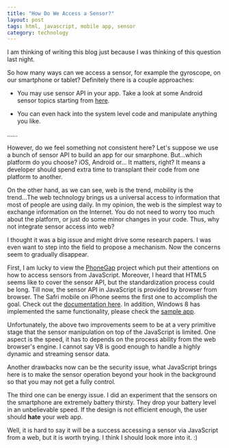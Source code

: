 ```yaml
---
title: "How Do We Access a Sensor?"
layout: post
tags: html, javascript, mobile app, sensor
category: technology
---
```


I am thinking of writing this blog just because I was thinking of this question last night.

So how many ways can we access a sensor, for example the gyroscope, on our smartphone or tablet? Definitely there is a couple approaches:

* You may use sensor API in your app. Take a look at some Android sensor topics starting from [here][1].

* You can even hack into the system level code and manipulate anything you like.

......

However, do we feel something not consistent here? Let's suppose we use a bunch of sensor API to build an app for our smarphone. But...which platform do you choose? iOS, Android or... It matters, right? It means a developer should spend extra time to transplant their code from one platform to another.

On the other hand, as we can see, web is the trend, mobility is the trend...The web technology brings us a universal access to information that most of people are using daily. In my opinion, the web is the simplest way to exchange information on the Internet. You do not need to worry too much about the platform, or just do some minor changes in your code. Thus, why not integrate sensor access into web?

I thought it was a big issue and might drive some research papers. I was even want to step into the field to propose a mechanism. Now the concerns seem to gradually disappear.

First, I am lucky to view the [PhoneGap][2] project which put their attentions on how to access sensors from JavaScript. Moreover, I heard that HTML5 seems like to cover the sensor API, but the standardization process could be long. Till now, the sensor API in JavaScript is provided by browser from browser. The Safri mobile on iPhone seems the first one to accomplish the goal. Check out the [documentation here][3]. In addition, Windows 8 has implemented the same functionality, please check the [sample app][4].

Unfortunately, the above two improvements seem to be at a very primitive stage that the sensor manipulation on top of the JavaScript is limited. One aspect is the speed, it has to depends on the process ability from the web browser's engine. I cannot say V8 is good enough to handle a highly dynamic and streaming sensor data.

Another drawbacks now can be the security issue, what JavaScript brings here is to make the sensor operation beyond your hook in the background so that you may not get a fully control.

The third one can be energy issue. I did an experiment that the sensors on the smartphone are extremely battery thirsty. They drop your battery level in an unbelievable speed. If the design is not efficient enough, the user should **hate** your web app.

Well, it is hard to say it will be a success accessing a sensor via JavaScript from a web, but it is worth trying. I think I should look more into it. :)

[1]: http://developer.android.com/reference/android/hardware/Sensor.html
[2]: http://docs.phonegap.com/en/1.5.0/index.html
[3]: https://developer.apple.com/library/safari/#documentation/SafariDOMAdditions/Reference/DeviceMotionEventClassRef/DeviceMotionEvent/DeviceMotionEvent.html
[4]: http://code.msdn.microsoft.com/windowsapps/Accelerometer-Sensor-Sample-22982671
